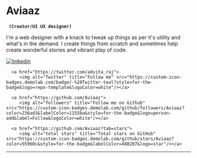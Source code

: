#  Aviaaz

**` (Creator/UI UX designer)`**

I'm a web designer with a knack to tweak up things as per it's utility and what's in the demand. I create things from scratch and sometimes help create wonderful stories and vibrant play of code.

   <p align="left">
      <a href="https://www.linkedin.com/in/advita-raj-0521b0226/">
         <img alt="linkedin" title="Follow me" src="https://custom-icon-badges.demolab.com/badge/-%20linkdin%20-blue?style=for-the-badge&logo=workflow&logoColor=white"/></a> 
   
      <a href="https://twitter.com/advita_raj">
         <img alt="Twitter" title="Follow me" src="https://custom-icon-badges.demolab.com/badge/-%20Twitter-teal?style=for-the-badge&logo=repo-template&logoColor=white"/></a> 
   
      <a href="https://github.com/Aviaaz">
         <img alt="followers" title="Follow me on Github" src="https://custom-icon-badges.demolab.com/github/followers/Aviaaz?color=236ad3&labelColor=1155ba&style=for-the-badge&logo=person-add&label=Follow&logoColor=white"/></a>
   
      <a href="https://github.com/Aviaaz?tab=stars">
         <img alt="total stars" title="Total stars on GitHub" src="https://custom-icon-badges.demolab.com/github/stars/Aviaaz?color=55960c&style=for-the-badge&labelColor=488207&logo=star"/></a>
   </p>

---

